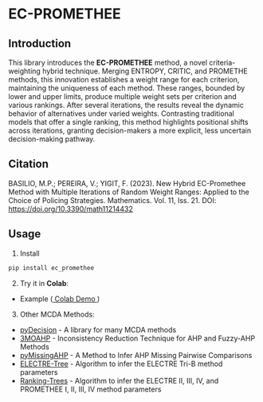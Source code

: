 # EC-PROMETHEE

## Introduction

This library introduces the **EC-PROMETHEE** method, a novel criteria-weighting hybrid technique. Merging ENTROPY, CRITIC, and PROMETHE methods, this innovation establishes a weight range for each criterion, maintaining the uniqueness of each method. These ranges, bounded by lower and upper limits, produce multiple weight sets per criterion and various rankings. After several iterations, the results reveal the dynamic behavior of alternatives under varied weights. Contrasting traditional models that offer a single ranking, this method highlights positional shifts across iterations, granting decision-makers a more explicit, less uncertain decision-making pathway.

## Citation
BASILIO, M.P.; PEREIRA, V.; YIGIT, F. (2023). New Hybrid EC-Promethee Method with Multiple Iterations of Random Weight Ranges: Applied to the Choice of Policing Strategies. Mathematics. Vol. 11, Iss. 21. DOI: https://doi.org/10.3390/math11214432 

## Usage

1. Install

```bash
pip install ec_promethee

```

2. Try it in **Colab**:

- Example ([ Colab Demo ](https://colab.research.google.com/drive/1URB2d4liOCDmychmTpPwfFwkSPCr1UMF?usp=sharing)) 

3. Other MCDA Methods:

- [pyDecision](https://github.com/Valdecy/pyDecision) - A library for many MCDA methods
- [3MOAHP](https://github.com/Valdecy/Method_3MOAHP) - Inconsistency Reduction Technique for AHP and Fuzzy-AHP Methods
- [pyMissingAHP](https://github.com/Valdecy/pyMissingAHP) - A Method to Infer AHP Missing Pairwise Comparisons
- [ELECTRE-Tree](https://github.com/Valdecy/ELECTRE-Tree) - Algorithm to infer the ELECTRE Tri-B method parameters
- [Ranking-Trees](https://github.com/Valdecy/Ranking-Trees) - Algorithm to infer the ELECTRE II, III, IV, and PROMETHEE I, II, III, IV method parameters

